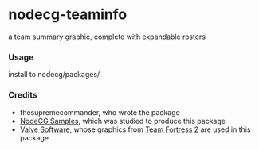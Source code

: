 nodecg-teaminfo
===============
a team summary graphic, complete with expandable rosters

### Usage
install to nodecg/packages/

### Credits
* thesupremecommander, who wrote the package
* [NodeCG Samples](https://github.com/nodecg/nodecg-samples), which was studied to produce this package
* [Valve Software](http://valvesoftware.com/), whose graphics from [Team Fortress 2](http://teamfortress.com/) are used in this package